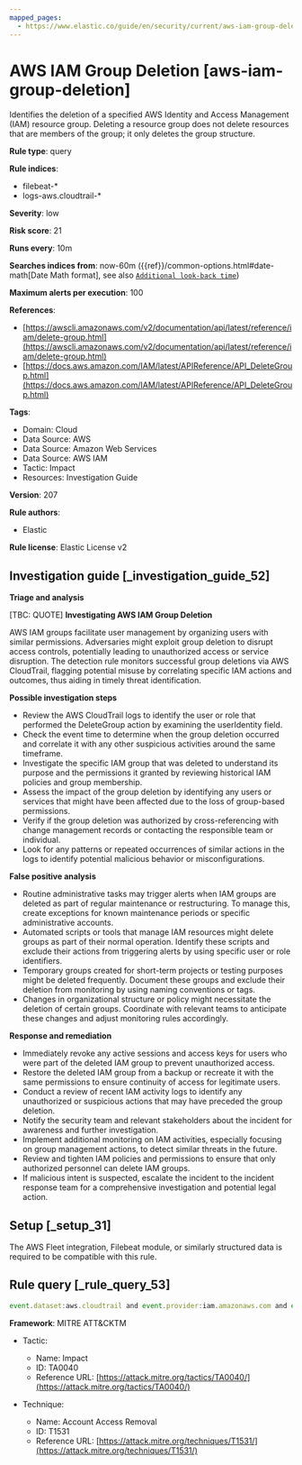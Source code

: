 ```yaml
---
mapped_pages:
  - https://www.elastic.co/guide/en/security/current/aws-iam-group-deletion.html
---
```


# AWS IAM Group Deletion [aws-iam-group-deletion]

Identifies the deletion of a specified AWS Identity and Access Management (IAM) resource group. Deleting a resource group does not delete resources that are members of the group; it only deletes the group structure.

**Rule type**: query

**Rule indices**:

* filebeat-*
* logs-aws.cloudtrail-*

**Severity**: low

**Risk score**: 21

**Runs every**: 10m

**Searches indices from**: now-60m ({{ref}}/common-options.html#date-math[Date Math format], see also [`Additional look-back time`](docs-content://solutions/security/detect-and-alert/create-detection-rule.md#rule-schedule))

**Maximum alerts per execution**: 100

**References**:

* [https://awscli.amazonaws.com/v2/documentation/api/latest/reference/iam/delete-group.html](https://awscli.amazonaws.com/v2/documentation/api/latest/reference/iam/delete-group.html)
* [https://docs.aws.amazon.com/IAM/latest/APIReference/API_DeleteGroup.html](https://docs.aws.amazon.com/IAM/latest/APIReference/API_DeleteGroup.html)

**Tags**:

* Domain: Cloud
* Data Source: AWS
* Data Source: Amazon Web Services
* Data Source: AWS IAM
* Tactic: Impact
* Resources: Investigation Guide

**Version**: 207

**Rule authors**:

* Elastic

**Rule license**: Elastic License v2

## Investigation guide [_investigation_guide_52]

**Triage and analysis**

[TBC: QUOTE]
**Investigating AWS IAM Group Deletion**

AWS IAM groups facilitate user management by organizing users with similar permissions. Adversaries might exploit group deletion to disrupt access controls, potentially leading to unauthorized access or service disruption. The detection rule monitors successful group deletions via AWS CloudTrail, flagging potential misuse by correlating specific IAM actions and outcomes, thus aiding in timely threat identification.

**Possible investigation steps**

* Review the AWS CloudTrail logs to identify the user or role that performed the DeleteGroup action by examining the userIdentity field.
* Check the event time to determine when the group deletion occurred and correlate it with any other suspicious activities around the same timeframe.
* Investigate the specific IAM group that was deleted to understand its purpose and the permissions it granted by reviewing historical IAM policies and group membership.
* Assess the impact of the group deletion by identifying any users or services that might have been affected due to the loss of group-based permissions.
* Verify if the group deletion was authorized by cross-referencing with change management records or contacting the responsible team or individual.
* Look for any patterns or repeated occurrences of similar actions in the logs to identify potential malicious behavior or misconfigurations.

**False positive analysis**

* Routine administrative tasks may trigger alerts when IAM groups are deleted as part of regular maintenance or restructuring. To manage this, create exceptions for known maintenance periods or specific administrative accounts.
* Automated scripts or tools that manage IAM resources might delete groups as part of their normal operation. Identify these scripts and exclude their actions from triggering alerts by using specific user or role identifiers.
* Temporary groups created for short-term projects or testing purposes might be deleted frequently. Document these groups and exclude their deletion from monitoring by using naming conventions or tags.
* Changes in organizational structure or policy might necessitate the deletion of certain groups. Coordinate with relevant teams to anticipate these changes and adjust monitoring rules accordingly.

**Response and remediation**

* Immediately revoke any active sessions and access keys for users who were part of the deleted IAM group to prevent unauthorized access.
* Restore the deleted IAM group from a backup or recreate it with the same permissions to ensure continuity of access for legitimate users.
* Conduct a review of recent IAM activity logs to identify any unauthorized or suspicious actions that may have preceded the group deletion.
* Notify the security team and relevant stakeholders about the incident for awareness and further investigation.
* Implement additional monitoring on IAM activities, especially focusing on group management actions, to detect similar threats in the future.
* Review and tighten IAM policies and permissions to ensure that only authorized personnel can delete IAM groups.
* If malicious intent is suspected, escalate the incident to the incident response team for a comprehensive investigation and potential legal action.


## Setup [_setup_31]

The AWS Fleet integration, Filebeat module, or similarly structured data is required to be compatible with this rule.


## Rule query [_rule_query_53]

```js
event.dataset:aws.cloudtrail and event.provider:iam.amazonaws.com and event.action:DeleteGroup and event.outcome:success
```

**Framework**: MITRE ATT&CKTM

* Tactic:

    * Name: Impact
    * ID: TA0040
    * Reference URL: [https://attack.mitre.org/tactics/TA0040/](https://attack.mitre.org/tactics/TA0040/)

* Technique:

    * Name: Account Access Removal
    * ID: T1531
    * Reference URL: [https://attack.mitre.org/techniques/T1531/](https://attack.mitre.org/techniques/T1531/)



